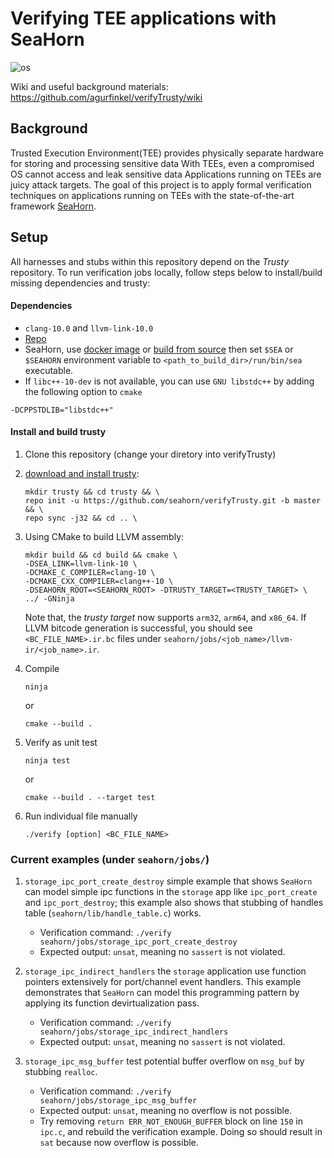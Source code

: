 # Verifying TEE applications with SeaHorn

![os](https://img.shields.io/badge/os-linux-orange?logo=linux)

Wiki and useful background materials: https://github.com/agurfinkel/verifyTrusty/wiki

## Background
Trusted Execution Environment(TEE) provides physically separate hardware for storing and processing sensitive data
With TEEs, even a compromised OS cannot access and leak sensitive data
Applications running on TEEs are juicy attack targets. The goal of this project is to apply formal verification techniques on applications running on TEEs with the state-of-the-art framework [SeaHorn](https://github.com/seahorn/seahorn).

## Setup
All harnesses and stubs within this repository depend on the *Trusty* repository. To run verification jobs locally, follow steps below to install/build missing dependencies and trusty:

#### Dependencies
- `clang-10.0` and `llvm-link-10.0`
- [Repo](https://source.android.com/setup/build/downloading#installing-repo)
- SeaHorn, use [docker image](http://seahorn.github.io/seahorn/install/docker/2018/02/24/seahorn-with-docker.html) or [build from source](http://seahorn.github.io/seahorn/install/2016/10/14/install-seahorn.html) then set `$SEA` or `$SEAHORN` environment variable to `<path_to_build_dir>/run/bin/sea` executable.
- If `libc++-10-dev` is not available, you can use `GNU libstdc++` by adding the following option to `cmake`
 ```
 -DCPPSTDLIB="libstdc++"
 ```
#### Install and build trusty

1. Clone this repository (change your diretory into verifyTrusty)

2. [download and install trusty](https://source.android.com/security/trusty/download-and-build):
    ```
    mkdir trusty && cd trusty && \
    repo init -u https://github.com/seahorn/verifyTrusty.git -b master && \
    repo sync -j32 && cd .. \
    ```

3. Using CMake to build LLVM assembly:
    ```
    mkdir build && cd build && cmake \
   -DSEA_LINK=llvm-link-10 \
   -DCMAKE_C_COMPILER=clang-10 \
   -DCMAKE_CXX_COMPILER=clang++-10 \
   -DSEAHORN_ROOT=<SEAHORN_ROOT> -DTRUSTY_TARGET=<TRUSTY_TARGET> \
   ../ -GNinja
    ```
    Note that, the *trusty target* now supports `arm32`, `arm64`, and `x86_64`. If LLVM bitcode generation is successful, you should see `<BC_FILE_NAME>.ir.bc` files under `seahorn/jobs/<job_name>/llvm-ir/<job_name>.ir`.
4. Compile
    ```
    ninja
    ```
    or
    ```
    cmake --build .
    ```
5. Verify as unit test
    ```
    ninja test
    ```
    or
    ```
    cmake --build . --target test
    ```
6. Run individual file manually
    ```
    ./verify [option] <BC_FILE_NAME>
    ```

### Current examples (under `seahorn/jobs/`)
1. `storage_ipc_port_create_destroy` simple example that shows `SeaHorn` can
   model simple ipc functions in the `storage` app like `ipc_port_create` and
   `ipc_port_destroy`; this example also shows that stubbing of handles table
   (`seahorn/lib/handle_table.c`) works.

    - Verification command: `./verify seahorn/jobs/storage_ipc_port_create_destroy`
    - Expected output: `unsat`, meaning no `sassert` is not violated.

2. `storage_ipc_indirect_handlers` the `storage` application use function
   pointers extensively for port/channel event handlers. This example
   demonstrates that `SeaHorn` can model this programming pattern by applying
   its function devirtualization pass.

    - Verification command: `./verify seahorn/jobs/storage_ipc_indirect_handlers`
    - Expected output: `unsat`, meaning no `sassert` is not violated.

3. `storage_ipc_msg_buffer` test potential buffer overflow on `msg_buf` by stubbing `realloc`.

    - Verification command: `./verify seahorn/jobs/storage_ipc_msg_buffer`
    - Expected output: `unsat`, meaning no overflow is not possible. 
    - Try removing `return ERR_NOT_ENOUGH_BUFFER` block on line `150` in
      `ipc.c`, and rebuild the verification example. Doing so should
      result in `sat` because now overflow is possible.


